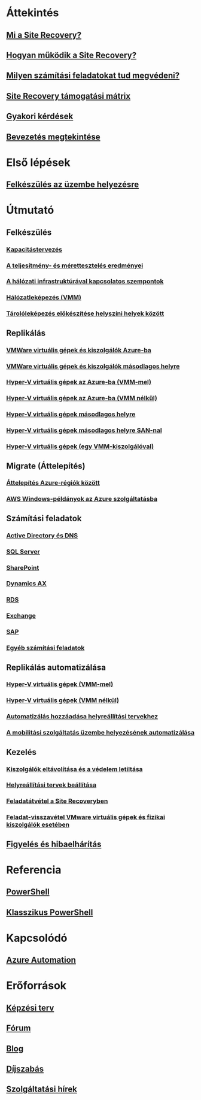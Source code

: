 # Áttekintés
## [Mi a Site Recovery?](site-recovery-overview.md)
## [Hogyan működik a Site Recovery?](site-recovery-components.md)
## [Milyen számítási feladatokat tud megvédeni?](site-recovery-workload.md)
## [Site Recovery támogatási mátrix](site-recovery-support-matrix.md)
## [Gyakori kérdések](site-recovery-faq.md)
## [Bevezetés megtekintése](https://www.youtube.com/watch?v=eOOwMQPBKfM)

# Első lépések
## [Felkészülés az üzembe helyezésre](site-recovery-best-practices.md)

# Útmutató
## Felkészülés
### [Kapacitástervezés](site-recovery-capacity-planner.md)
### [A teljesítmény- és mérettesztelés eredményei](site-recovery-performance-and-scaling-testing-on-premises-to-on-premises.md)
### [A hálózati infrastruktúrával kapcsolatos szempontok](site-recovery-network-design.md)
### [Hálózatleképezés (VMM)](site-recovery-network-mapping.md)
### [Tárolóleképezés előkészítése helyszíni helyek között](site-recovery-storage-mapping.md)
## Replikálás
### [VMWare virtuális gépek és kiszolgálók Azure-ba](site-recovery-vmware-to-azure.md)
### [VMWare virtuális gépek és kiszolgálók másodlagos helyre](site-recovery-vmware-to-vmware.md)
### [Hyper-V virtuális gépek az Azure-ba (VMM-mel)](site-recovery-vmm-to-azure.md)
### [Hyper-V virtuális gépek az Azure-ba (VMM nélkül)](site-recovery-hyper-v-site-to-azure.md)
### [Hyper-V virtuális gépek másodlagos helyre](site-recovery-vmm-to-vmm.md)
### [Hyper-V virtuális gépek másodlagos helyre SAN-nal](site-recovery-vmm-san.md)
### [Hyper-V virtuális gépek (egy VMM-kiszolgálóval)](site-recovery-single-vmm.md)
## Migrate (Áttelepítés)
### [Áttelepítés Azure-régiók között](site-recovery-migrate-azure-to-azure.md)
### [AWS Windows-példányok az Azure szolgáltatásba](site-recovery-migrate-aws-to-azure.md)
## Számítási feladatok
### [Active Directory és DNS](site-recovery-active-directory.md)
### [SQL Server](site-recovery-sql.md)
### [SharePoint](site-recovery-workload.md#protect-sharepoint)
### [Dynamics AX](site-recovery-workload.md#protect-dynamics-ax)
### [RDS](site-recovery-workload.md#protect-rds)
### [Exchange](site-recovery-workload.md#protect-exchange)
### [SAP](site-recovery-workload.md#protect-sap)
### [Egyéb számítási feladatok](site-recovery-workload.md#workload-summary)
## Replikálás automatizálása
### [Hyper-V virtuális gépek (VMM-mel)](site-recovery-deploy-with-powershell.md)
### [Hyper-V virtuális gépek (VMM nélkül)](site-recovery-deploy-with-powershell-resource-manager.md)
### [Automatizálás hozzáadása helyreállítási tervekhez](site-recovery-runbook-automation.md)
### [A mobilitási szolgáltatás üzembe helyezésének automatizálása](site-recovery-automate-mobility-service-install.md)
## Kezelés
### [Kiszolgálók eltávolítása és a védelem letiltása](site-recovery-manage-registration-and-protection.md)
### [Helyreállítási tervek beállítása](site-recovery-create-recovery-plans.md)
### [Feladatátvétel a Site Recoveryben](site-recovery-failover.md)
### [Feladat-visszavétel VMware virtuális gépek és fizikai kiszolgálók esetében](site-recovery-failback-azure-to-vmware.md)
## [Figyelés és hibaelhárítás](site-recovery-monitoring-and-troubleshooting.md)

# Referencia
## [PowerShell](/powershell/azureps-cmdlets-docs)
## [Klasszikus PowerShell](/powershell/servicemanagement/)

# Kapcsolódó
## [Azure Automation](/azure/automation/)

# Erőforrások
## [Képzési terv](https://azure.microsoft.com/documentation/learning-paths/site-recovery/)
## [Fórum](https://social.msdn.microsoft.com/Forums/azure/en-US/home?forum=hypervrecovmgr)
## [Blog](http://azure.microsoft.com/blog/tag/azure-site-recovery/)
## [Díjszabás](https://azure.microsoft.com/pricing/details/site-recovery/)
## [Szolgáltatási hírek](https://azure.microsoft.com/updates/?product=site-recovery)


<!--HONumber=Nov16_HO4-->


